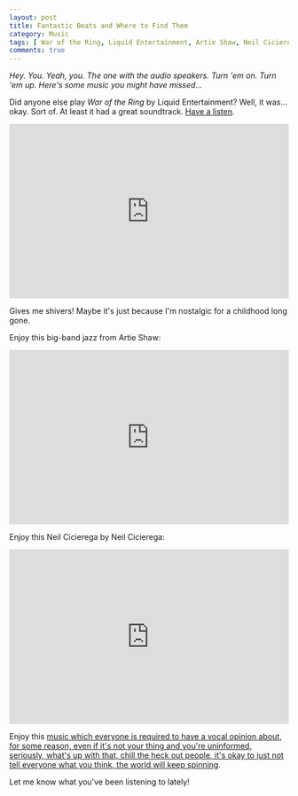 ```yaml
---
layout: post
title: Fantastic Beats and Where to Find Them
category: Music
tags: [ War of the Ring, Liquid Entertainment, Artie Shaw, Neil Cicierega, Radiohead ]
comments: true
---
```


*Hey. You. Yeah, you. The one with the audio speakers. Turn 'em on. Turn 'em up. Here's some music you might have missed...*

<!--more-->

Did anyone else play *War of the Ring* by Liquid Entertainment? Well, it was... okay. Sort of. At least it had a great soundtrack. [Have a listen](https://www.youtube.com/playlist?list=PL7D9358DCD4B763AD).

<iframe width="100%" height="315" src="https://www.youtube.com/embed/Gezb98mA6FM" frameborder="0" allowfullscreen></iframe>

Gives me shivers! Maybe it's just because I'm nostalgic for a childhood long gone.

Enjoy this big-band jazz from Artie Shaw:

<iframe width="100%" height="315" src="https://www.youtube.com/embed/OMOi5vtxCbA" frameborder="0" allowfullscreen></iframe>

Enjoy this Neil Cicierega by Neil Cicierega:

<iframe width="100%" height="315" src="https://www.youtube.com/embed/mVKIva2KddY" frameborder="0" allowfullscreen></iframe>

Enjoy this [music which everyone is required to have a vocal opinion about, for some reason, even if it's not your thing and you're uninformed, seriously, what's up with that, chill the heck out people, it's okay to just not tell everyone what you think, the world will keep spinning](https://www.youtube.com/watch?v=yI2oS2hoL0k).

Let me know what you've been listening to lately!
